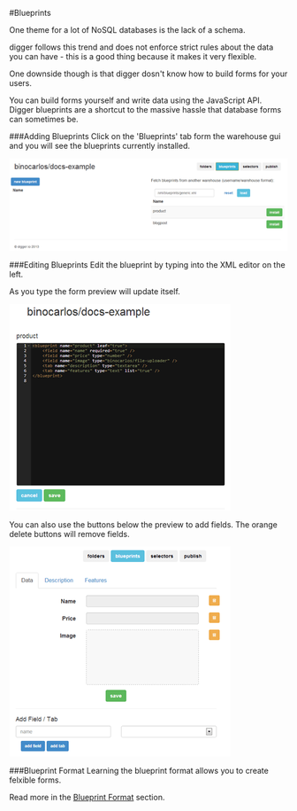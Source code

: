#Blueprints

One theme for a lot of NoSQL databases is the lack of a schema.

digger follows this trend and does not enforce strict rules about the data you can have - this is a good thing because it makes it very flexible.

One downside though is that digger dosn't know how to build forms for your users.

You can build forms yourself and write data using the JavaScript API.  Digger blueprints are a shortcut to the massive hassle that database forms can sometimes be.


###Adding Blueprints
Click on the 'Blueprints' tab form the warehouse gui and you will see the blueprints currently installed.

![Blueprint Home](img/blueprints/home.gif "figure 1: blueprint home")

###Editing Blueprints
Edit the blueprint by typing into the XML editor on the left.

As you type the form preview will update itself.

![XML Editor](img/blueprints/xml.gif "figure 2: blueprint XML editor")

You can also use the buttons below the preview to add fields.  The orange delete buttons will remove fields.

![Field Editor](img/blueprints/form.gif "figure 3: blueprint Form editor")

###Blueprint Format
Learning the blueprint format allows you to create felxible forms.

Read more in the [Blueprint Format](./developer-blueprints) section.
